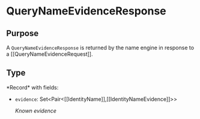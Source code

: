 # QueryNameEvidenceResponse

## Purpose

<!-- --8<-- [start:purpose] -->
A `QueryNameEvidenceResponse` is returned by the name engine in response to a [[QueryNameEvidenceRequest]].
<!-- --8<-- [end:purpose] -->

## Type

<!-- --8<-- [start:type] -->
<div class="type">
*Record* with fields:

- `evidence`: Set<Pair<[[IdentityName]],[[IdentityNameEvidence]]>>

  *Known evidence*
</div>
<!-- --8<-- [end:type] -->